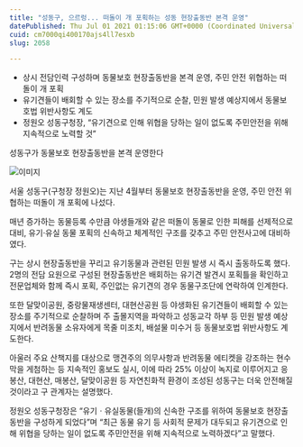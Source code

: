 ```yaml
---
title: "성동구, 으르렁... 떠돌이 개 포획하는 성동 현장출동반 본격 운영"
datePublished: Thu Jul 01 2021 01:15:06 GMT+0000 (Coordinated Universal Time)
cuid: cm7000qi400170ajs4ll7esxb
slug: 2058

---
```



- 상시 전담인력 구성하며 동물보호 현장출동반을 본격 운영, 주민 안전 위협하는 떠돌이 개 포획
- 유기견들이 배회할 수 있는 장소를 주기적으로 순찰, 민원 발생 예상지에서 동물보호법 위반사항도 계도
- 정원오 성동구청장, “유기견으로 인해 위협을 당하는 일이 없도록 주민안전을 위해 지속적으로 노력할 것”

성동구가 동물보호 현장출동반을 본격 운영한다

![이미지](https://cdn.hashnode.com/res/hashnode/image/upload/v1739249119076/566e1abf-bec2-4ac1-8e3d-68120e104304.jpeg)

서울 성동구(구청장 정원오)는 지난 4월부터 동물보호 현장출동반을 운영, 주민 안전 위협하는 떠돌이 개 포획에 나섰다.

매년 증가하는 동물등록 수만큼 야생들개와 같은 떠돌이 동물로 인한 피해를 선제적으로 대비, 유기·유실 동물 포획의 신속하고 체계적인 구조를 갖추고 주민 안전사고에 대비하였다.

구는 상시 현장출동반을 꾸리고 유기동물과 관련된 민원 발생 시 즉시 출동하도록 했다. 2명의 전담 요원으로 구성된 현장출동반은 배회하는 유기견 발견시 포획틀을 확인하고 전문업체와 함께 즉시 포획, 주인없는 유기견의 경우 동물구조단에 연락하여 인계한다.

또한 달맞이공원, 중랑물재생센터, 대현산공원 등 야생화된 유기견들이 배회할 수 있는 장소를 주기적으로 순찰하며 주 출몰지역을 파악하고 성동교각 하부 등 민원 발생 예상지에서 반려동물 소유자에게 목줄 미조치, 배설물 미수거 등 동물보호법 위반사항도 계도한다.

아울러 주요 산책지를 대상으로 맹견주의 의무사항과 반려동물 에티켓을 강조하는 현수막을 게첨하는 등 지속적인 홍보도 실시, 이에 따라 25% 이상이 녹지로 이루어지고 응봉산, 대현산, 매봉산, 달맞이공원 등 자연친화적 환경이 조성된 성동구는 더욱 안전해질 것이라고 구 관계자는 설명했다.

정원오 성동구청장은 “유기ㆍ유실동물(들개)의 신속한 구조를 위하여 동물보호 현장출동반을 구성하게 되었다”며 “최근 동물 유기 등 사회적 문제가 대두되고 유기견으로 인해 위협을 당하는 일이 없도록 주민안전을 위해 지속적으로 노력하겠다”고 말했다.